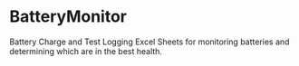 # BatteryMonitor
Battery Charge and Test Logging Excel Sheets for monitoring batteries and determining which are in the best health.
